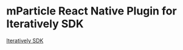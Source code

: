 # mParticle React Native Plugin for Iteratively SDK

[Iteratively SDK](https://github.com/iterativelyhq/itly-sdk/blob/master/README.md)
